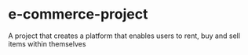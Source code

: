 # e-commerce-project
A project that creates a platform that enables users to rent, buy and sell items within themselves
